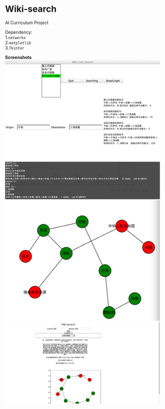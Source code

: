 Wiki-search
===========

AI Curriculum Project  
  
  
Dependency:  
1.`networkx`  
2.`matplotlib`  
3.`Tkinter`  

**Screenshots**  
  ![github screen1](/images/screen1.png)  
  ![github screen2](/images/screen2.png)  
  ![github screen3](/images/screen3.png)  
  ![github screen3](/images/screen4.png) 

